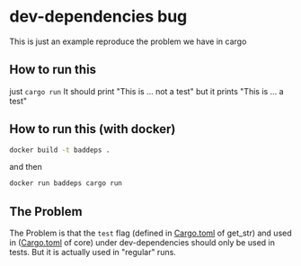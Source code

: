 # dev-dependencies bug

This is just an example reproduce the problem we have in cargo

## How to run this

just `cargo run`
It should print "This is ... not a test" but it prints "This is ... a test"

## How to run this (with docker)

```bash
docker build -t baddeps .
```

and then

```bash
docker run baddeps cargo run
```

## The Problem

The Problem is that the `test` flag
(defined in [Cargo.toml](get_str/Cargo.toml) of get_str)
and used in ([Cargo.toml](core/Cargo.toml) of core)
under dev-dependencies should only be used in tests.
But it is actually used in "regular" runs.  